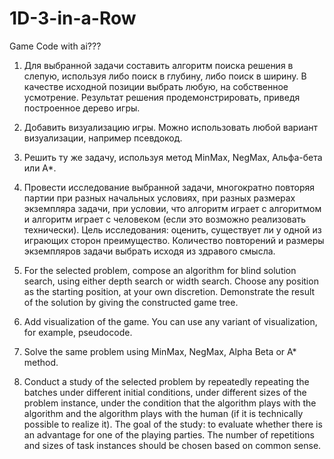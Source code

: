 # 1D-3-in-a-Row
Game Code with ai???
1) Для выбранной задачи составить алгоритм поиска решения в слепую, используя либо поиск в глубину, либо поиск в ширину. В качестве исходной позиции выбрать любую, на собственное усмотрение. Результат решения продемонстрировать, приведя построенное дерево игры.
2) Добавить визуализацию игры. Можно использовать любой вариант визуализации, например псевдокод.
3) Решить ту же задачу, используя метод MinMax, NegMax, Альфа-бета или A*. 
4) Провести исследование выбранной задачи, многократно повторяя партии при разных начальных условиях, при разных размерах экземпляра задачи, при условии, что алгоритм играет с алгоритмом и алгоритм играет с человеком (если это возможно реализовать технически). Цель исследования: оценить, существует ли у одной из играющих сторон преимущество. Количество повторений и размеры экземпляров задачи выбрать исходя из здравого смысла.

1) For the selected problem, compose an algorithm for blind solution search, using either depth search or width search. Choose any position as the starting position, at your own discretion. Demonstrate the result of the solution by giving the constructed game tree.
2) Add visualization of the game. You can use any variant of visualization, for example, pseudocode.
3) Solve the same problem using MinMax, NegMax, Alpha Beta or A* method. 
4) Conduct a study of the selected problem by repeatedly repeating the batches under different initial conditions, under different sizes of the problem instance, under the condition that the algorithm plays with the algorithm and the algorithm plays with the human (if it is technically possible to realize it). The goal of the study: to evaluate whether there is an advantage for one of the playing parties. The number of repetitions and sizes of task instances should be chosen based on common sense.
